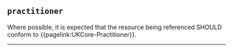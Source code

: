 ## `practitioner`

Where possible, it is expected that the resource being referenced SHOULD conform to  {{pagelink:UKCore-Practitioner}}.

---

